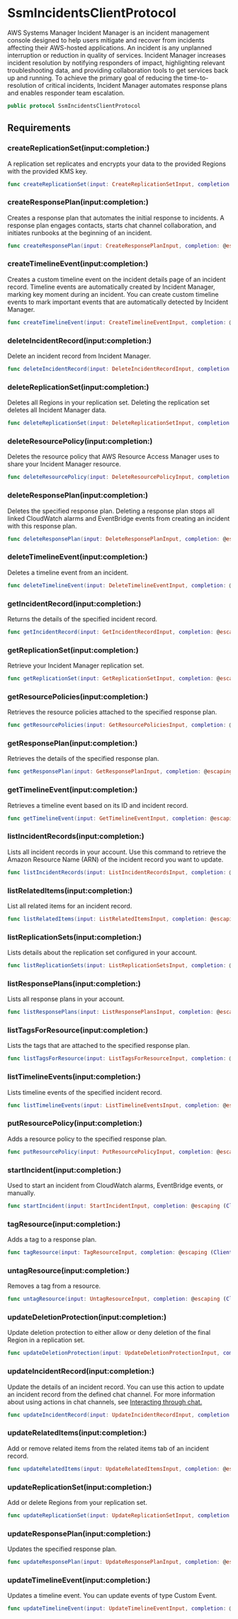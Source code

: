 # SsmIncidentsClientProtocol

AWS Systems Manager Incident Manager is an incident management console designed to help
users mitigate and recover from incidents affecting their AWS-hosted applications. An incident
is any unplanned interruption or reduction in quality of services.
Incident Manager increases incident resolution by notifying responders of impact,
highlighting relevant troubleshooting data, and providing collaboration tools to get services
back up and running. To achieve the primary goal of reducing the time-to-resolution of
critical incidents, Incident Manager automates response plans and enables responder team
escalation.

``` swift
public protocol SsmIncidentsClientProtocol 
```

## Requirements

### createReplicationSet(input:​completion:​)

A replication set replicates and encrypts your data to the provided Regions with the
provided KMS key.

``` swift
func createReplicationSet(input: CreateReplicationSetInput, completion: @escaping (ClientRuntime.SdkResult<CreateReplicationSetOutputResponse, CreateReplicationSetOutputError>) -> Void)
```

### createResponsePlan(input:​completion:​)

Creates a response plan that automates the initial response to incidents. A response
plan engages contacts, starts chat channel collaboration, and
initiates
runbooks at the beginning of an incident.

``` swift
func createResponsePlan(input: CreateResponsePlanInput, completion: @escaping (ClientRuntime.SdkResult<CreateResponsePlanOutputResponse, CreateResponsePlanOutputError>) -> Void)
```

### createTimelineEvent(input:​completion:​)

Creates a custom timeline event on the incident details page of an incident record.
Timeline events are automatically created by Incident Manager, marking key moment during an
incident. You can create custom timeline events to mark important events that are
automatically detected by Incident Manager.

``` swift
func createTimelineEvent(input: CreateTimelineEventInput, completion: @escaping (ClientRuntime.SdkResult<CreateTimelineEventOutputResponse, CreateTimelineEventOutputError>) -> Void)
```

### deleteIncidentRecord(input:​completion:​)

Delete an incident record from Incident Manager.

``` swift
func deleteIncidentRecord(input: DeleteIncidentRecordInput, completion: @escaping (ClientRuntime.SdkResult<DeleteIncidentRecordOutputResponse, DeleteIncidentRecordOutputError>) -> Void)
```

### deleteReplicationSet(input:​completion:​)

Deletes all Regions in your replication set. Deleting the replication set deletes all
Incident Manager data.

``` swift
func deleteReplicationSet(input: DeleteReplicationSetInput, completion: @escaping (ClientRuntime.SdkResult<DeleteReplicationSetOutputResponse, DeleteReplicationSetOutputError>) -> Void)
```

### deleteResourcePolicy(input:​completion:​)

Deletes the resource policy that
AWS
Resource Access Manager uses to share your Incident Manager resource.

``` swift
func deleteResourcePolicy(input: DeleteResourcePolicyInput, completion: @escaping (ClientRuntime.SdkResult<DeleteResourcePolicyOutputResponse, DeleteResourcePolicyOutputError>) -> Void)
```

### deleteResponsePlan(input:​completion:​)

Deletes the specified response plan. Deleting a response plan stops all linked
CloudWatch alarms and EventBridge events from creating an incident with this response
plan.

``` swift
func deleteResponsePlan(input: DeleteResponsePlanInput, completion: @escaping (ClientRuntime.SdkResult<DeleteResponsePlanOutputResponse, DeleteResponsePlanOutputError>) -> Void)
```

### deleteTimelineEvent(input:​completion:​)

Deletes a timeline event from an incident.

``` swift
func deleteTimelineEvent(input: DeleteTimelineEventInput, completion: @escaping (ClientRuntime.SdkResult<DeleteTimelineEventOutputResponse, DeleteTimelineEventOutputError>) -> Void)
```

### getIncidentRecord(input:​completion:​)

Returns the details of the specified incident record.

``` swift
func getIncidentRecord(input: GetIncidentRecordInput, completion: @escaping (ClientRuntime.SdkResult<GetIncidentRecordOutputResponse, GetIncidentRecordOutputError>) -> Void)
```

### getReplicationSet(input:​completion:​)

Retrieve your Incident Manager replication set.

``` swift
func getReplicationSet(input: GetReplicationSetInput, completion: @escaping (ClientRuntime.SdkResult<GetReplicationSetOutputResponse, GetReplicationSetOutputError>) -> Void)
```

### getResourcePolicies(input:​completion:​)

Retrieves the resource policies attached to the specified response plan.

``` swift
func getResourcePolicies(input: GetResourcePoliciesInput, completion: @escaping (ClientRuntime.SdkResult<GetResourcePoliciesOutputResponse, GetResourcePoliciesOutputError>) -> Void)
```

### getResponsePlan(input:​completion:​)

Retrieves the details of the specified response plan.

``` swift
func getResponsePlan(input: GetResponsePlanInput, completion: @escaping (ClientRuntime.SdkResult<GetResponsePlanOutputResponse, GetResponsePlanOutputError>) -> Void)
```

### getTimelineEvent(input:​completion:​)

Retrieves a timeline event based on its ID and incident record.

``` swift
func getTimelineEvent(input: GetTimelineEventInput, completion: @escaping (ClientRuntime.SdkResult<GetTimelineEventOutputResponse, GetTimelineEventOutputError>) -> Void)
```

### listIncidentRecords(input:​completion:​)

Lists all incident records in your account. Use this command to retrieve the Amazon
Resource Name (ARN) of the incident record you want to update.

``` swift
func listIncidentRecords(input: ListIncidentRecordsInput, completion: @escaping (ClientRuntime.SdkResult<ListIncidentRecordsOutputResponse, ListIncidentRecordsOutputError>) -> Void)
```

### listRelatedItems(input:​completion:​)

List all related items for an incident record.

``` swift
func listRelatedItems(input: ListRelatedItemsInput, completion: @escaping (ClientRuntime.SdkResult<ListRelatedItemsOutputResponse, ListRelatedItemsOutputError>) -> Void)
```

### listReplicationSets(input:​completion:​)

Lists details about the replication set configured in your account.

``` swift
func listReplicationSets(input: ListReplicationSetsInput, completion: @escaping (ClientRuntime.SdkResult<ListReplicationSetsOutputResponse, ListReplicationSetsOutputError>) -> Void)
```

### listResponsePlans(input:​completion:​)

Lists all response plans in your account.

``` swift
func listResponsePlans(input: ListResponsePlansInput, completion: @escaping (ClientRuntime.SdkResult<ListResponsePlansOutputResponse, ListResponsePlansOutputError>) -> Void)
```

### listTagsForResource(input:​completion:​)

Lists the tags that are attached to the specified response plan.

``` swift
func listTagsForResource(input: ListTagsForResourceInput, completion: @escaping (ClientRuntime.SdkResult<ListTagsForResourceOutputResponse, ListTagsForResourceOutputError>) -> Void)
```

### listTimelineEvents(input:​completion:​)

Lists timeline events of the specified incident record.

``` swift
func listTimelineEvents(input: ListTimelineEventsInput, completion: @escaping (ClientRuntime.SdkResult<ListTimelineEventsOutputResponse, ListTimelineEventsOutputError>) -> Void)
```

### putResourcePolicy(input:​completion:​)

Adds a resource policy to the specified response plan.

``` swift
func putResourcePolicy(input: PutResourcePolicyInput, completion: @escaping (ClientRuntime.SdkResult<PutResourcePolicyOutputResponse, PutResourcePolicyOutputError>) -> Void)
```

### startIncident(input:​completion:​)

Used to start an incident from CloudWatch alarms, EventBridge events, or manually.

``` swift
func startIncident(input: StartIncidentInput, completion: @escaping (ClientRuntime.SdkResult<StartIncidentOutputResponse, StartIncidentOutputError>) -> Void)
```

### tagResource(input:​completion:​)

Adds a tag to a response plan.

``` swift
func tagResource(input: TagResourceInput, completion: @escaping (ClientRuntime.SdkResult<TagResourceOutputResponse, TagResourceOutputError>) -> Void)
```

### untagResource(input:​completion:​)

Removes a tag from a resource.

``` swift
func untagResource(input: UntagResourceInput, completion: @escaping (ClientRuntime.SdkResult<UntagResourceOutputResponse, UntagResourceOutputError>) -> Void)
```

### updateDeletionProtection(input:​completion:​)

Update deletion protection to either allow or deny deletion of the final Region in a
replication set.

``` swift
func updateDeletionProtection(input: UpdateDeletionProtectionInput, completion: @escaping (ClientRuntime.SdkResult<UpdateDeletionProtectionOutputResponse, UpdateDeletionProtectionOutputError>) -> Void)
```

### updateIncidentRecord(input:​completion:​)

Update the details of an incident record. You can use this action to update an
incident record from the defined chat channel. For more information about using actions
in chat channels, see <a href="https:​//docs.aws.amazon.com/incident-manager/latest/userguide/chat.html#chat-interact">Interacting through chat.

``` swift
func updateIncidentRecord(input: UpdateIncidentRecordInput, completion: @escaping (ClientRuntime.SdkResult<UpdateIncidentRecordOutputResponse, UpdateIncidentRecordOutputError>) -> Void)
```

### updateRelatedItems(input:​completion:​)

Add or remove related items from the related items tab of an incident record.

``` swift
func updateRelatedItems(input: UpdateRelatedItemsInput, completion: @escaping (ClientRuntime.SdkResult<UpdateRelatedItemsOutputResponse, UpdateRelatedItemsOutputError>) -> Void)
```

### updateReplicationSet(input:​completion:​)

Add or delete Regions from your replication set.

``` swift
func updateReplicationSet(input: UpdateReplicationSetInput, completion: @escaping (ClientRuntime.SdkResult<UpdateReplicationSetOutputResponse, UpdateReplicationSetOutputError>) -> Void)
```

### updateResponsePlan(input:​completion:​)

Updates the specified response plan.

``` swift
func updateResponsePlan(input: UpdateResponsePlanInput, completion: @escaping (ClientRuntime.SdkResult<UpdateResponsePlanOutputResponse, UpdateResponsePlanOutputError>) -> Void)
```

### updateTimelineEvent(input:​completion:​)

Updates a timeline event. You can update events of type Custom
Event.

``` swift
func updateTimelineEvent(input: UpdateTimelineEventInput, completion: @escaping (ClientRuntime.SdkResult<UpdateTimelineEventOutputResponse, UpdateTimelineEventOutputError>) -> Void)
```
